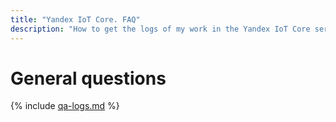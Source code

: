 ```yaml
---
title: "Yandex IoT Core. FAQ"
description: "How to get the logs of my work in the Yandex IoT Core service? Answers to this and other questions in this article."
---
```


# General questions

{% include [qa-logs.md](../../_includes/qa-logs.md) %}